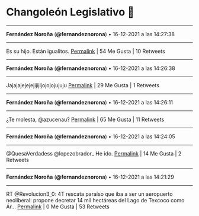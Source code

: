# Changoleón Legislativo 🙈
*****
**Fernández Noroña** (**@fernandeznorona**) • 16-12-2021 a las 14:27:38
*****
Es su hijo. Están igualitos.
[Permalink](https://twitter.com/fernandeznorona/status/1471607981733072897) | 54 Me Gusta | 10 Retweets
*****
**Fernández Noroña** (**@fernandeznorona**) • 16-12-2021 a las 14:26:38
*****
Jajajajejejejijijijojojojujuju
[Permalink](https://twitter.com/fernandeznorona/status/1471607729785499650) | 29 Me Gusta | 1 Retweets
*****
**Fernández Noroña** (**@fernandeznorona**) • 16-12-2021 a las 14:26:11
*****
¿Te molesta, @azucenau?
[Permalink](https://twitter.com/fernandeznorona/status/1471607615540973569) | 65 Me Gusta | 11 Retweets
*****
**Fernández Noroña** (**@fernandeznorona**) • 16-12-2021 a las 14:24:05
*****
@QuesaVerdadess @lopezobrador_ He ido.
[Permalink](https://twitter.com/fernandeznorona/status/1471607086245048320) | 14 Me Gusta | 2 Retweets
*****
**Fernández Noroña** (**@fernandeznorona**) • 16-12-2021 a las 14:21:29
*****
RT @Revolucion3_0: 4T rescata paraíso que iba a ser un aeropuerto neoliberal: propone decretar 14 mil hectáreas del Lago de Texcoco como Ár…
[Permalink](https://twitter.com/fernandeznorona/status/1471606434735353856) | 0 Me Gusta | 53 Retweets